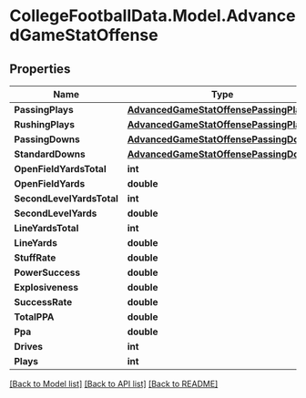 # CollegeFootballData.Model.AdvancedGameStatOffense

## Properties

Name | Type | Description | Notes
------------ | ------------- | ------------- | -------------
**PassingPlays** | [**AdvancedGameStatOffensePassingPlays**](AdvancedGameStatOffensePassingPlays.md) |  | 
**RushingPlays** | [**AdvancedGameStatOffensePassingPlays**](AdvancedGameStatOffensePassingPlays.md) |  | 
**PassingDowns** | [**AdvancedGameStatOffensePassingDowns**](AdvancedGameStatOffensePassingDowns.md) |  | 
**StandardDowns** | [**AdvancedGameStatOffensePassingDowns**](AdvancedGameStatOffensePassingDowns.md) |  | 
**OpenFieldYardsTotal** | **int** |  | 
**OpenFieldYards** | **double** |  | 
**SecondLevelYardsTotal** | **int** |  | 
**SecondLevelYards** | **double** |  | 
**LineYardsTotal** | **int** |  | 
**LineYards** | **double** |  | 
**StuffRate** | **double** |  | 
**PowerSuccess** | **double** |  | 
**Explosiveness** | **double** |  | 
**SuccessRate** | **double** |  | 
**TotalPPA** | **double** |  | 
**Ppa** | **double** |  | 
**Drives** | **int** |  | 
**Plays** | **int** |  | 

[[Back to Model list]](../README.md#documentation-for-models) [[Back to API list]](../README.md#documentation-for-api-endpoints) [[Back to README]](../README.md)

